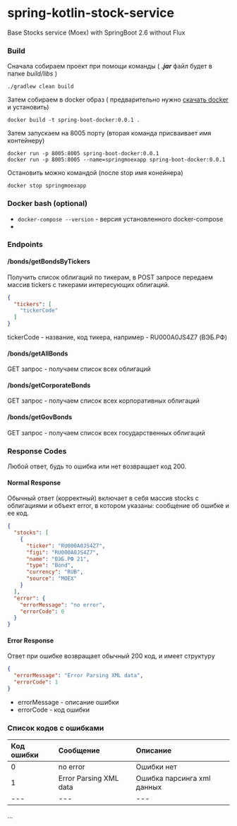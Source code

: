 # spring-kotlin-stock-service
Base Stocks service (Moex) with SpringBoot 2.6 without Flux

### Build

Сначала собираем проект при помощи команды ( **_.jar_** файл будет в папке _build/libs_ )
```shell
./gradlew clean build
```
Затем собираем в docker образ 
( предварительно нужно [скачать docker](https://www.docker.com/products/docker-desktop/) и установить)
```shell
docker build -t spring-boot-docker:0.0.1 .  
```
Затем запускаем на 8005 порту (вторая команда присваивает имя контейнеру)
```shell
docker run -p 8005:8005 spring-boot-docker:0.0.1
docker run -p 8005:8005 --name=springmoexapp spring-boot-docker:0.0.1
```
Остановить можно командой (после stop имя конейнера)
```shell
docker stop springmoexapp  
```

### Docker bash (optional)
- `docker-compose --version` - версия установленного docker-compose
- 

### Endpoints

#### /bonds/getBondsByTickers 
Получить список облигаций по тикерам, в POST запросе передаем массив tickers c тикерами
интересующих облигаций. 
```json
{
  "tickers": [
    "tickerCode"
  ]
}
```
tickerCode - название, код тикера, например - RU000A0JS4Z7 (ВЭБ.РФ)
#### /bonds/getAllBonds
GET запрос - получаем список всех облигаций

#### /bonds/getCorporateBonds
GET запрос - получаем список всех корпоративных облигаций  

#### /bonds/getGovBonds
GET запрос - получаем список всех государственных облигаций

### Response Codes
Любой ответ, будь то ошибка или нет возвращает код 200.

#### Normal Response
Обычный ответ (корректный) включает в себя массив stocks с облигациями и объект error, в котором
указаны: сообщение об ошибке и ее код. 
```json
{
  "stocks": [
    {
      "ticker": "RU000A0JS4Z7",
      "figi": "RU000A0JS4Z7",
      "name": "ВЭБ.РФ 21",
      "type": "Bond",
      "currency": "RUB",
      "source": "MOEX"
    }
  ],
  "error": {
    "errorMessage": "no error",
    "errorCode": 0
  }
}
```
#### Error Response
Ответ при ошибке возвращает обычный 200 код, и имеет структуру 
```json
{
  "errorMessage": "Error Parsing XML data",
  "errorCode": 1
}
```
- errorMessage - описание ошибки
- errorCode - код ошибки

### Список кодов с ошибками
| Код ошибки | Сообщение              | Описание                   |
|:-----------|:-----------------------|:---------------------------|
| 0          | no error               | Ошибки нет                 |
| 1          | Error Parsing XML data | Ошибка парсинга xml данных |
| ---        | ---                    | ---                        |

...
